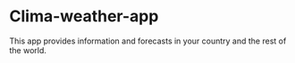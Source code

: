 # Clima-weather-app
This app provides information and forecasts in your country and the rest of the world.
